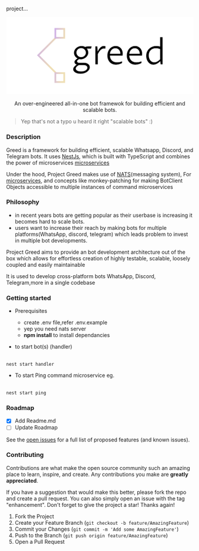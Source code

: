 project...

![cover.png](assets/logo/cover.png)

<p align="center">An over-engineered all-in-one bot framewok for building efficient and scalable bots.</p>

> Yep that's not a typo u heard it right "scalable bots" :)

### Description

Greed is a framework for building efficient, scalable Whatsapp, Discord, and Telegram bots. It uses [NestJs](https://nestjs.com/), which is built with TypeScript and combines the power of microservices
[microservices](https://docs.nestjs.com/microservices/basics)

Under the hood, Project Greed makes use of [NATS](https://nats.io/)(messaging system), For [microservices](https://docs.nestjs.com/microservices/nats), and concepts like monkey-patching for making BotClient Objects accessible to multiple instances of command microservices

### Philosophy

- in recent years bots are getting popular as their userbase is increasing it becomes hard to scale bots.
- users want to increase their reach by making bots for multiple platforms(WhatsApp, discord, telegram) which leads problem to invest in multiple bot developments.

Project Greed aims to provide an bot development architecture out of the box which allows for effortless creation of highly testable, scalable, loosely coupled and easily maintainable

It is used to develop cross-platform bots WhatsApp, Discord, Telegram,more in a single codebase

### Getting started

- Prerequisites

  - create .env file,refer .env.example
  - yep you need nats server
  - <b>npm install</b> to install dependancies

- to start bot(s) (handler)

```

nest start handler

```

- To start Ping command microservice eg.

```

nest start ping

```

### Roadmap

- [x] Add Readme.md
- [ ] Update Roadmap

See the [open issues](https://github.com/shubham8550/Greed/issuess) for a full list of proposed features (and known issues).

### Contributing

Contributions are what make the open source community such an amazing place to learn, inspire, and create. Any contributions you make are **greatly appreciated**.

If you have a suggestion that would make this better, please fork the repo and create a pull request. You can also simply open an issue with the tag "enhancement".
Don't forget to give the project a star! Thanks again!

1. Fork the Project
2. Create your Feature Branch (`git checkout -b feature/AmazingFeature`)
3. Commit your Changes (`git commit -m 'Add some AmazingFeature'`)
4. Push to the Branch (`git push origin feature/AmazingFeature`)
5. Open a Pull Request

```

```
